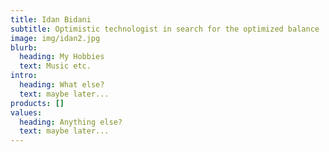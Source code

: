 ```yaml
---
title: Idan Bidani
subtitle: Optimistic technologist in search for the optimized balance
image: img/idan2.jpg
blurb:
  heading: My Hobbies
  text: Music etc.
intro:
  heading: What else?
  text: maybe later...
products: []
values:
  heading: Anything else?
  text: maybe later...
---
```

